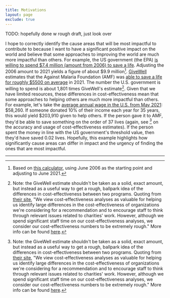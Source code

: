 ```yaml
---
title: Motivations
layout: page
exclude: true
---
```


TODO: hopefully done w rough draft, just look over

I hope to correctly identify the cause areas that will be most impactful to
contribute to because I want to have a significant positive impact on the
world and believe that some approaches to improving the world are much more
impactful than others. For example, the US government (the EPA) [is willing
to spend $7.4 million (amount from 2006) to save a
life](https://www.epa.gov/environmental-economics/mortality-risk-valuation).
Adjusting the 2006 amount to 2021 yields a figure of about
$9.9 million[^1]. [GiveWell](https://www.givewell.org/) estimates that
the Against Malaria Foundation (AMF) was [able to save a life
for roughly $5500 on
average](https://www.givewell.org/charities/top-charities) in 2021. The number the
U.S. government is willing to spend is about 1,801 times GiveWell's estimate[^2].
Given that we have limited resources, these differences in
cost-effectiveness mean that some approaches to helping others are much
more impactful than others. For example, let's take the [average annual
wage in the U.S. from May
2021](https://www.bls.gov/oes/current/oes_nat.htm#00-0000): $58,260. If
someone donated 10% of their income each year for 35 years, this would
yield $203,910 given to help others. If the person gave it to AMF, they'd
be able to save something on the order of 37 lives (again, see [^2] on the
accuracy and usage of cost-effectiveness estimates). If the person spent
the money in line with the US government's threshold value, then they'd
have saved 0.02 lives. Hopefully, this example highlights how significantly
cause areas can differ in impact and the urgency of finding the ones that
are most impactful.

---
[^1]: Based on [this calculator](https://www.bls.gov/data/inflation_calculator.htm), using June 2006 as the starting point and adjusting to June 2021.
[^2]: Note: the GiveWell estimate shouldn't be taken as a solid, exact amount, but instead as a useful way to get a rough, ballpark idea of the differences in cost-effectiveness between two programs. Quoting from [their site](https://www.givewell.org/how-we-work/our-criteria/cost-effectiveness/cost-effectiveness-models), "We view cost-effectiveness analyses as valuable for helping us identify large differences in the cost-effectiveness of organizations we're considering for a recommendation and to encourage staff to think through relevant issues related to charities' work. However, although we spend significant staff time on our cost-effectiveness analyses, we consider our cost-effectiveness numbers to be extremely rough." More info can be found [here](https://www.givewell.org/how-we-work/our-criteria/cost-effectiveness).
